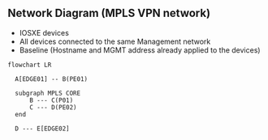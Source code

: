 ## Network Diagram (MPLS VPN network)

- IOSXE devices
- All devices connected to the same Management network
- Baseline (Hostname and MGMT address already applied to the devices)

```mermaid
flowchart LR

  A[EDGE01] -- B(PE01)

  subgraph MPLS CORE
      B --- C(P01)
      C --- D(PE02)
  end

  D --- E[EDGE02]
```
